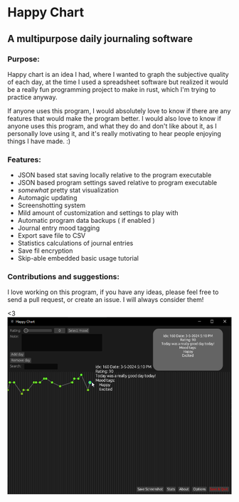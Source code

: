 # Happy Chart
## A multipurpose daily journaling software

### Purpose:
Happy chart is an idea I had, where I wanted to graph the subjective quality of each day, at the time I used a spreadsheet software but realized it would be a really fun programming project to make in rust, which I'm trying to practice anyway.

If anyone uses this program, I would absolutely love to know if there are any features that would make the program better. 
I would also love to know if anyone uses this program, and what they do and don't like about it, as I personally love using it, and it's really motivating to hear people enjoying things I have made. :)

### Features:
- JSON based stat saving locally relative to the program executable
- JSON based program settings saved relative to program executable
- _somewhat_ pretty stat visualization
- Automagic updating
- Screenshotting system
- Mild amount of customization and settings to play with
- Automatic program data backups ( if enabled )
- Journal entry mood tagging
- Export save file to CSV
- Statistics calculations of journal entries
- Save fil encryption
- Skip-able embedded basic usage tutorial


### Contributions and suggestions:
I love working on this program, if you have any ideas, please feel free to send a pull request, or create an issue. I will always consider them!

<3
![image](https://raw.githubusercontent.com/CoryRobertson/happy_chart_rs/master/assets/HappyChartImage2.png)
